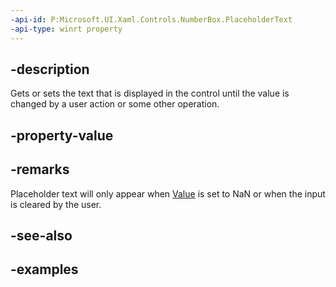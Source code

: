```yaml
---
-api-id: P:Microsoft.UI.Xaml.Controls.NumberBox.PlaceholderText
-api-type: winrt property
---
```


## -description

Gets or sets the text that is displayed in the control until the value is changed by a user action or some other operation.

## -property-value

## -remarks

Placeholder text will only appear when [Value](numberbox_value.md) is set to NaN or when the input is cleared by the user.

## -see-also

## -examples

